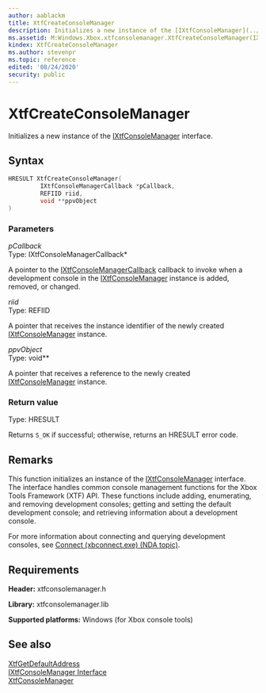 ```yaml
---
author: aablackm
title: XtfCreateConsoleManager
description: Initializes a new instance of the [IXtfConsoleManager](../classes/IXtfConsoleManager/ixtfconsolemanager-xtfconsolemanager-xbox-microsoft-t.md) interface.
ms.assetid: M:Windows.Xbox.xtfconsolemanager.XtfCreateConsoleManager(IXtfConsoleManagerCallback,REFIID,void)
kindex: XtfCreateConsoleManager
ms.author: stevenpr
ms.topic: reference
edited: '08/24/2020'
security: public
---
```


# XtfCreateConsoleManager
  
Initializes a new instance of the [IXtfConsoleManager](../classes/IXtfConsoleManager/ixtfconsolemanager-xtfconsolemanager-xbox-microsoft-t.md) interface.  
  
<a id="syntaxSection"></a>
  
## Syntax
  
```cpp
HRESULT XtfCreateConsoleManager(
         IXtfConsoleManagerCallback *pCallback,
         REFIID riid,
         void **ppvObject
)  
```
  
<a id="parametersSection"></a>
  
### Parameters
  
*pCallback*  
Type: IXtfConsoleManagerCallback\*  
  
A pointer to the [IXtfConsoleManagerCallback](../classes/IXtfConsoleManagerCallback/ixtfconsolemanagercallback-xtfconsolemanager-xbox-microsoft-t.md) callback to invoke when a development console in the [IXtfConsoleManager](../classes/IXtfConsoleManager/ixtfconsolemanager-xtfconsolemanager-xbox-microsoft-t.md) instance is added, removed, or changed.  
  
*riid*  
Type: REFIID  
  
A pointer that receives the instance identifier of the newly created [IXtfConsoleManager](../classes/IXtfConsoleManager/ixtfconsolemanager-xtfconsolemanager-xbox-microsoft-t.md) instance.  
  
*ppvObject*  
Type: void\*\*  
  
A pointer that receives a reference to the newly created [IXtfConsoleManager](../classes/IXtfConsoleManager/ixtfconsolemanager-xtfconsolemanager-xbox-microsoft-t.md) instance.  
  
<a id="retvalSection"></a>
  
### Return value
  
Type: HRESULT  
  
Returns `S_OK` if successful; otherwise, returns an HRESULT error code.  
  
<a id="remarksSection"></a>
  
## Remarks
  
This function initializes an instance of the [IXtfConsoleManager](../classes/IXtfConsoleManager/ixtfconsolemanager-xtfconsolemanager-xbox-microsoft-t.md) interface. The interface handles common console management functions for the Xbox Tools Framework (XTF) API. These functions include adding, enumerating, and removing development consoles; getting and setting the default development console; and retrieving information about a development console.  
  
For more information about connecting and querying development consoles, see [Connect (xbconnect.exe) (NDA topic)](../../../../../tools-console/xbox-tools-and-apis/commandlinetools/xbconnect.md).  
  
<a id="requirementsSection"></a>
  
## Requirements
  
**Header:** xtfconsolemanager.h  
  
**Library:** xtfconsolemanager.lib  
  
**Supported platforms:** Windows (for Xbox console tools)  
  
<a id="seealsoSection"></a>
  
## See also
  
[XtfGetDefaultAddress](xtfgetdefaultaddress-xtfconsolemanager-xbox-windows-m.md)  
[IXtfConsoleManager Interface](../classes/IXtfConsoleManager/ixtfconsolemanager-xtfconsolemanager-xbox-microsoft-t.md)  
[XtfConsoleManager](../xtfconsolemanager-xbox-microsoft-n.md)  
  